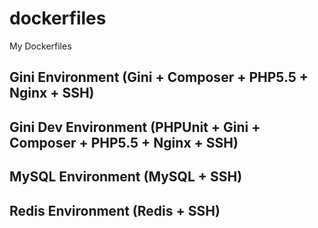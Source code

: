 dockerfiles
===========

My Dockerfiles

## Gini Environment (Gini + Composer + PHP5.5 + Nginx + SSH)
## Gini Dev Environment (PHPUnit + Gini + Composer + PHP5.5 + Nginx + SSH)
## MySQL Environment (MySQL + SSH)
## Redis Environment (Redis + SSH)